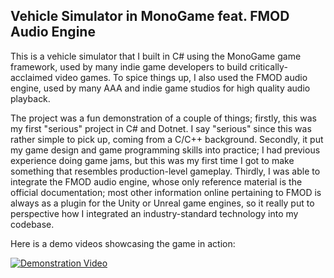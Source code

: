 ## Vehicle Simulator in MonoGame feat. FMOD Audio Engine

This is a vehicle simulator that I built in C# using the MonoGame game framework, used by many indie game developers to build critically-acclaimed video games. To spice things up, I also used the FMOD audio engine, used by many AAA and indie game studios for high quality audio playback.

The project was a fun demonstration of a couple of things; firstly, this was my first "serious" project in C# and Dotnet. I say "serious" since this was rather simple to pick up, coming from a C/C++ background.
Secondly, it put my game design and game programming skills into practice; I had previous experience doing game jams, but this was my first time I got to make something that resembles production-level gameplay.
Thirdly, I was able to integrate the FMOD audio engine, whose only reference material is the official documentation; most other information online pertaining to FMOD is always as a plugin for the Unity or Unreal game engines, so it really put to perspective how I integrated an industry-standard technology into my codebase.

Here is a demo videos showcasing the game in action:

[![Demonstration Video](https://img.youtube.com/vi/TaCRONf4HaE/0.jpg)](https://www.youtube.com/watch?v=TaCRONf4HaE)
